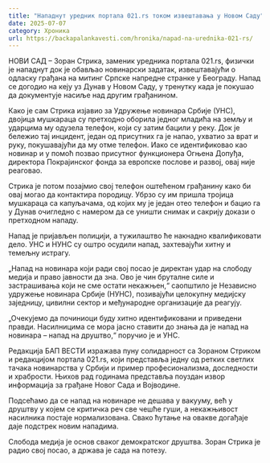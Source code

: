 ```yaml
---
title: "Нападнут уредник портала 021.rs током извештавања у Новом Саду"
date: 2025-07-07
category: Хроника
url: https://backapalankavesti.com/hronika/napad-na-urednika-021-rs/
---
```


НОВИ САД – Зоран Стрика, заменик уредника портала 021.rs, физички је нападнут док је обављао новинарски задатак, извештавајући о одласку грађана на митинг Српске напредне странке у Београду. Напад се догодио на кеју уз Дунав у Новом Саду, у тренутку када је покушао да документује насиље над другим грађанином.

Како је сам Стрика изјавио за Удружење новинара Србије (УНС), двојица мушкараца су претходно оборила једног младића на земљу и ударцима му одузела телефон, који су затим бацили у реку. Док је бележио тај инцидент, један од присутних га је напао, ухватио за врат и руку, покушавајући да му отме телефон. Иако се идентификовао као новинар и у помоћ позвао присутног функционера Огњена Допуђа, директора Покрајинског фонда за европске послове и развој, овај није реаговао.

Стрика је потом позајмио свој телефон оштећеном грађанину како би овај могао да контактира породицу. Убрзо су им пришла тројица мушкараца са капуљачама, од којих му је један отео телефон и бацио га у Дунав очигледно с намером да се уништи снимак и сакрију докази о претходном нападу.

Напад је пријављен полицији, а тужилаштво ће накнадно квалификовати дело. УНС и НУНС су оштро осудили напад, захтевајући хитну и темељну истрагу.

„Напад на новинара који ради свој посао је директан удар на слободу медија и право јавности да зна. Ово је чин бруталне силе и застрашивања који не сме остати некажњен,“ саопштило је Независно удружење новинара Србије (НУНС), позивајући целокупну медијску заједницу, цивилни сектор и међународне организације да реагују.

„Очекујемо да починиоци буду хитно идентификовани и приведени правди. Насилницима се мора јасно ставити до знања да је напад на новинара – напад на друштво,“ поручио је и УНС.

Редакција БАП ВЕСТИ изражава пуну солидарност са Зораном Стриком и редакцијом портала 021.rs, који представља једну од ретких светлих тачака новинарства у Србији и пример професионализма, доследности и храбрости. Њихов рад годинама представља поуздан извор информација за грађане Новог Сада и Војводине.

Подсећамо да се напад на новинаре не дешава у вакууму, већ у друштву у којем се критичка реч све чешће гуши, а некажњивост насилника постаје нормализована. Свако ћутање на овакве догађаје даје подстрек новим нападима.

Слобода медија је основ сваког демократског друштва. Зоран Стрика је радио свој посао, а држава је сада на потезу.
